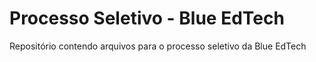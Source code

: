 # Processo Seletivo - Blue EdTech

Repositório contendo arquivos para o processo seletivo da Blue EdTech
